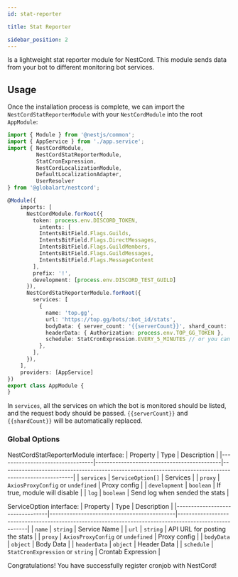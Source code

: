 ```yaml
---
id: stat-reporter

title: Stat Reporter

sidebar_position: 2
---
```


Is a lightweight stat reporter module for NestCord. This module sends data from your bot to different monitoring bot services.

## Usage

Once the installation process is complete, we can import the `NestCordStatReporterModule` with your `NestCordModule` into the root `AppModule`:
```typescript
import { Module } from '@nestjs/common';
import { AppService } from './app.service';
import { NestCordModule, 
         NestCordStatReporterModule, 
         StatCronExpression, 
         NestCordLocalizationModule, 
         DefaultLocalizationAdapter, 
         UserResolver 
} from '@globalart/nestcord';

@Module({
    imports: [
      NestCordModule.forRoot({
        token: process.env.DISCORD_TOKEN,
          intents: [
          IntentsBitField.Flags.Guilds,
          IntentsBitField.Flags.DirectMessages,
          IntentsBitField.Flags.GuildMembers,
          IntentsBitField.Flags.GuildMessages,
          IntentsBitField.Flags.MessageContent
        ],
        prefix: '!',
        development: [process.env.DISCORD_TEST_GUILD]
      }),
      NestCordStatReporterModule.forRoot({
        services: [
          {
            name: 'top.gg',
            url: 'https://top.gg/bots/:bot_id/stats',
            bodyData: { server_count: '{{serverCount}}', shard_count: '{{shardCount}}' },
            headerData: { Authorization: process.env.TOP_GG_TOKEN },
            schedule: StatCronExpression.EVERY_5_MINUTES // or you can use crontab expression like */1 * * * * ,
          },
        ],
      }),
    ],
    providers: [AppService]
})
export class AppModule {
}
```
In `services`, all the services on which the bot is monitored should be listed, and the request body should be passed. `{{serverCount}}` and `{{shardCount}}` will be automatically replaced.

### Global Options
NestCordStatReporterModule interface:
| Property                        | Type                                       | Description                                                                                           |
|---------------------------------|--------------------------------------------|-------------------------------------------------------------------------------------------------------|
| `services`                      | `ServiceOption[]`                          | Services                                                                                              |
| `proxy`                         | `AxiosProxyConfig` or `undefined`          | Proxy config                                                                                          |
| `development`                   | `boolean`                                  | If true, module will disable                                                                          |
| `log`                           | `boolean`                                  | Send log when sended the stats                                                                        |

ServiceOption interface:
| Property                        | Type                                       | Description                                                                                           |
|---------------------------------|--------------------------------------------|-------------------------------------------------------------------------------------------------------|
| `name`                          | `string`                                   | Service Name                                                                                          |
| `url`                           | `string`                                   | API URL for posting the stats                                                                         |
| `proxy`                         | `AxiosProxyConfig` or `undefined`          | Proxy config                                                                                          |
| `bodyData`                      | `object`                                   | Body Data                                                                                             |
| `headerData`                    | `object`                                   | Header Data                                                                                           |
| `schedule`                      | `StatCronExpression` or `string`           | Crontab Expression                                                                                    |

Congratulations! You have successfully register cronjob with NestCord!
